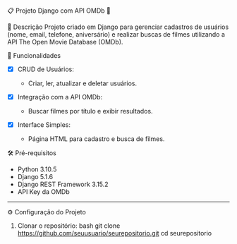 📋 Projeto Django com API OMDb 🎥

📌 Descrição
Projeto criado em Django para gerenciar cadastros de usuários (nome, email, telefone, aniversário) e realizar buscas de filmes utilizando a API The Open Movie Database (OMDb).



🚀 Funcionalidades

- [x] CRUD de Usuários:
  - Criar, ler, atualizar e deletar usuários.

- [x] Integração com a API OMDb:
  - Buscar filmes por título e exibir resultados.

- [x] Interface Simples:
  - Página HTML para cadastro e busca de filmes.



🛠️ Pré-requisitos

- Python 3.10.5
- Django 5.1.6
- Django REST Framework 3.15.2
- API Key da OMDb 

---

⚙️ Configuração do Projeto

1. Clonar o repositório:
bash
git clone https://github.com/seuusuario/seurepositorio.git
cd seurepositorio
